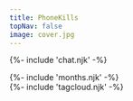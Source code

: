 ```yaml
---
title: PhoneKills
topNav: false
image: cover.jpg
---
```

{%- include 'chat.njk' -%}
<div class="w-full flex flex-wrap">
<div class="flex-1 lg:w-1/2 xl:w-1/2 p-6">
{%- include 'months.njk' -%}
</div>
<div class="flex-1 lg:w-1/2 xl:w-1/2 p-6">
{%- include 'tagcloud.njk' -%}
</div>
</div>